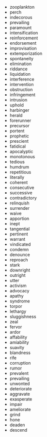 * zooplankton
* perch
* indecorous
* prevailing
* paramount
* intensification
* reinforcement
* endorsement
* improvisation
* extemporization
* spontaneity
* elimination
* riddance
* liquidation
* interference
* intervention
* obstruction
* infringement
* intrusion
* uphold
* harbinger
* herald
* forerunner
* precursor
* portent
* prophetic
* prescient
* fatidical
* apocalyptic
* monotonous
* tedious
* humdrum
* repetitious
* literally
* coherent
* consecutive
* successive
* contradictory
* relinquish
* surrender
* waive
* apportion
* inept
* tangential
* pertinent
* warrant
* vindicated
* condemn
* denounce
* reproach
* stark
* downright
* outright
* utter
* activism
* advocacy
* apathy
* syndrome
* torpor
* lethargy
* sluggishness
* zeal
* fervor
* ardor
* affability
* amiability
* suavity
* blandness
* rife
* corruption
* rumor
* prevalent
* prevailing
* unwonted
* deteriorate
* aggravate
* exasperate
* impair
* ameliorate
* grind
* hone
* deaden
* descend
